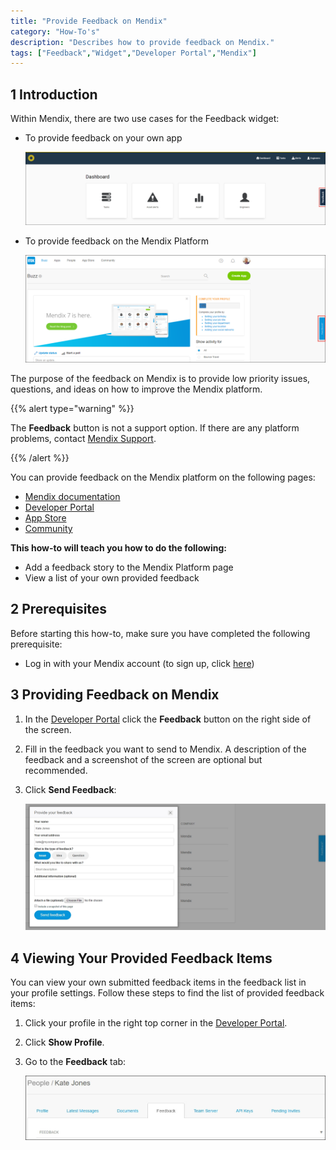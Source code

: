```yaml
---
title: "Provide Feedback on Mendix"
category: "How-To's"
description: "Describes how to provide feedback on Mendix."
tags: ["Feedback","Widget","Developer Portal","Mendix"]
---
```


## 1 Introduction

Within Mendix, there are two use cases for the Feedback widget:

*   To provide feedback on your own app

    ![](attachments/collaborate/feedback-app.png)

*   To provide feedback on the Mendix Platform

    ![](attachments/collaborate/feedback-portal.png)

The purpose of the feedback on Mendix is to provide low priority issues, questions, and ideas on how to improve the Mendix platform.

{{% alert type="warning" %}}

The **Feedback** button is not a support option. If there are any platform problems, contact [Mendix Support](http://support.mendix.com).

{{% /alert %}}

You can provide feedback on the Mendix platform on the following pages:

* [Mendix documentation](http://docs.mendix.com)
* [Developer Portal](http://home.mendix.com)
* [App Store](https://appstore.home.mendix.com)
* [Community](https://appstore.home.mendix.com)

**This how-to will teach you how to do the following:**

* Add a feedback story to the Mendix Platform page
* View a list of your own provided feedback

## 2 Prerequisites

Before starting this how-to, make sure you have completed the following prerequisite:

* Log in with your Mendix account (to sign up, click [here](http://www.mendix.com/try-now/?utm_source=documentation&utm_medium=community&utm_campaign=signup))

## 3 Providing Feedback on Mendix

1. In the [Developer Portal](http://home.mendix.com) click the **Feedback** button on the right side of the screen.
2. Fill in the feedback you want to send to Mendix. A description of the feedback and a screenshot of the screen are optional but recommended.
3. Click **Send Feedback**:

    ![](attachments/collaborate/feedbackmendix.jpg)

## 4 Viewing Your Provided Feedback Items

You can view your own submitted feedback items in the feedback list in your profile settings. Follow these steps to find the list of provided feedback items:

1. Click your profile in the right top corner in the [Developer Portal](http://home.mendix.com).
2. Click **Show Profile**.
3. Go to the **Feedback** tab:

    ![](attachments/collaborate/feedbackoverview.jpg)
